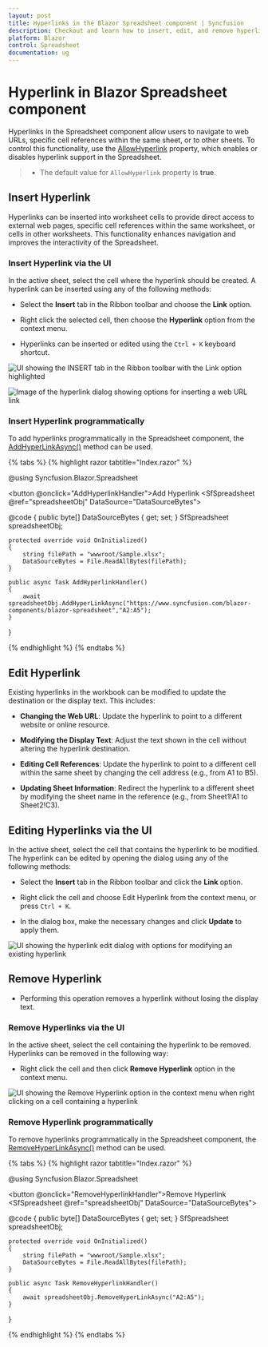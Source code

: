 ```yaml
---
layout: post
title: Hyperlinks in the Blazor Spreadsheet component | Syncfusion
description: Checkout and learn how to insert, edit, and remove hyperlinks in the Syncfusion Blazor Spreadsheet component and more.
platform: Blazor
control: Spreadsheet
documentation: ug
---
```


# Hyperlink in Blazor Spreadsheet component

Hyperlinks in the Spreadsheet component allow users to navigate to web URLs, specific cell references within the same sheet, or to other sheets. To control this functionality, use the [AllowHyperlink](https://help.syncfusion.com/cr/blazor/Syncfusion.Blazor.Spreadsheet.SfSpreadsheet.html#Syncfusion_Blazor_Spreadsheet_SfSpreadsheet_AllowHyperLink) property, which enables or disables hyperlink support in the Spreadsheet.

> * The default value for `AllowHyperlink` property is **true**.

## Insert Hyperlink

Hyperlinks can be inserted into worksheet cells to provide direct access to external web pages, specific cell references within the same worksheet, or cells in other worksheets. This functionality enhances navigation and improves the interactivity of the Spreadsheet.

### Insert Hyperlink via the UI

In the active sheet, select the cell where the hyperlink should be created. A hyperlink can be inserted using any of the following methods:

* Select the **Insert** tab in the Ribbon toolbar and choose the **Link** option.

* Right click the selected cell, then choose the **Hyperlink** option from the context menu.

* Hyperlinks can be inserted or edited using the `Ctrl + K` keyboard shortcut.


![UI showing the INSERT tab in the Ribbon toolbar with the Link option highlighted](images/insert-link.png)

![Image of the hyperlink dialog showing options for inserting a web URL link](images/insert-hyperlink-dialogbox.png)

### Insert Hyperlink programmatically

To add hyperlinks programmatically in the Spreadsheet component, the [AddHyperLinkAsync()](https://help.syncfusion.com/cr/blazor/Syncfusion.Blazor.Spreadsheet.SfSpreadsheet.html#Syncfusion_Blazor_Spreadsheet_SfSpreadsheet_AddHyperlinkAsync_System_String_System_String_System_String_) method can be used.

{% tabs %}
{% highlight razor tabtitle="Index.razor" %}

@using Syncfusion.Blazor.Spreadsheet

<button @onclick="AddHyperlinkHandler">Add Hyperlink</button>
<SfSpreadsheet @ref="spreadsheetObj" DataSource="DataSourceBytes">
    <SpreadsheetRibbon></SpreadsheetRibbon>
</SfSpreadsheet>

@code {
    public byte[] DataSourceBytes { get; set; }
    SfSpreadsheet spreadsheetObj;

    protected override void OnInitialized()
    {
        string filePath = "wwwroot/Sample.xlsx";
        DataSourceBytes = File.ReadAllBytes(filePath);
    }

    public async Task AddHyperlinkHandler()
    {
	    await spreadsheetObj.AddHyperLinkAsync("https://www.syncfusion.com/blazor-components/blazor-spreadsheet","A2:A5");
    }
}

{% endhighlight %}
{% endtabs %}

## Edit Hyperlink

Existing hyperlinks in the workbook can be modified to update the destination or the display text. This includes:

* **Changing the Web URL**: Update the hyperlink to point to a different website or online resource.

* **Modifying the Display Text**: Adjust the text shown in the cell without altering the hyperlink destination.

* **Editing Cell References**: Update the hyperlink to point to a different cell within the same sheet by changing the cell address (e.g., from A1 to B5).

* **Updating Sheet Information**: Redirect the hyperlink to a different sheet by modifying the sheet name in the reference (e.g., from Sheet1!A1 to Sheet2!C3).

## Editing Hyperlinks via the UI

In the active sheet, select the cell that contains the hyperlink to be modified. The hyperlink can be edited by opening the dialog using any of the following methods:

* Select the **Insert** tab in the Ribbon toolbar and click the **Link** option.

* Right click the cell and choose Edit Hyperlink from the context menu, or press `Ctrl + K`.

* In the dialog box, make the necessary changes and click **Update** to apply them.

![UI showing the hyperlink edit dialog with options for modifying an existing hyperlink](images/edit-hyperlink-dialogbox.png)

## Remove Hyperlink

* Performing this operation removes a hyperlink without losing the display text.

### Remove Hyperlinks via the UI

In the active sheet, select the cell containing the hyperlink to be removed. Hyperlinks can be removed in the following way:

* Right click the cell and then click **Remove Hyperlink** option in the context menu.

![UI showing the Remove Hyperlink option in the context menu when right clicking on a cell containing a hyperlink](images/remove-hyperlink.png)

### Remove Hyperlink programmatically

To remove hyperlinks programmatically in the Spreadsheet component, the [RemoveHyperLinkAsync()](https://help.syncfusion.com/cr/blazor/Syncfusion.Blazor.Spreadsheet.SfSpreadsheet.html#Syncfusion_Blazor_Spreadsheet_SfSpreadsheet_RemoveHyperlinkAsync_System_String_) method can be used.

{% tabs %}
{% highlight razor tabtitle="Index.razor" %}

@using Syncfusion.Blazor.Spreadsheet

<button @onclick="RemoveHyperlinkHandler">Remove Hyperlink</button>
<SfSpreadsheet @ref="spreadsheetObj" DataSource="DataSourceBytes">
    <SpreadsheetRibbon></SpreadsheetRibbon>
</SfSpreadsheet>

@code {
    public byte[] DataSourceBytes { get; set; }
    SfSpreadsheet spreadsheetObj;

    protected override void OnInitialized()
    {
        string filePath = "wwwroot/Sample.xlsx";
        DataSourceBytes = File.ReadAllBytes(filePath);
    }

    public async Task RemoveHyperlinkHandler()
    {
	    await spreadsheetObj.RemoveHyperLinkAsync("A2:A5");
    }
}

{% endhighlight %}
{% endtabs %}

